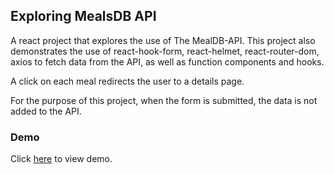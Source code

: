 ## Exploring MealsDB API

A react project that explores the use of The MealDB-API. This project also demonstrates the use of react-hook-form, react-helmet, react-router-dom, axios to fetch data from the API, as well as function components and hooks.

A click on each meal redirects the user to a details page.

For the purpose of this project, when the form is submitted, the data is not added to the API.


### Demo

Click [here](https://thelmadev-dechef-recipe.netlify.app/) to view demo.

